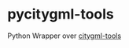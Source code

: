 # pycitygml-tools  

Python Wrapper over [citygml-tools](https://github.com/citygml4j/citygml-tools)

